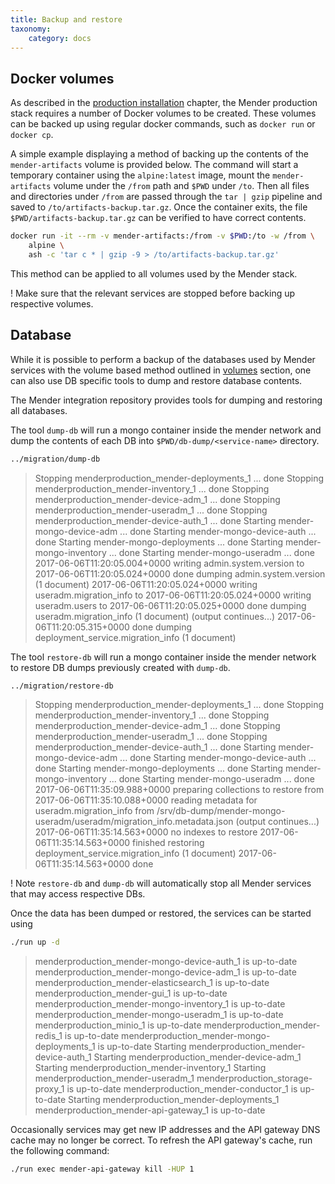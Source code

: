 ```yaml
---
title: Backup and restore
taxonomy:
    category: docs
---
```


## Docker volumes

As described in the [production installation](../production-installation) chapter,
the Mender production stack requires a number of Docker volumes to be created. These
volumes can be backed up using regular docker commands, such as `docker run` or
`docker cp`.

A simple example displaying a method of backing up the contents of the
`mender-artifacts` volume is provided below. The command will start a temporary
container using the `alpine:latest` image, mount the `mender-artifacts` volume under
the `/from` path and `$PWD` under `/to`. Then all files and directories under
`/from` are passed through the `tar | gzip` pipeline and saved to
`/to/artifacts-backup.tar.gz`. Once the container exits, the file
`$PWD/artifacts-backup.tar.gz` can be verified to have correct contents.


```bash
docker run -it --rm -v mender-artifacts:/from -v $PWD:/to -w /from \
    alpine \
    ash -c 'tar c * | gzip -9 > /to/artifacts-backup.tar.gz'
```
This method can be applied to all volumes used by the Mender stack.

! Make sure that the relevant services are stopped before backing up respective volumes.

## Database

While it is possible to perform a backup of the databases used by Mender services
with the volume based method outlined in [volumes](#docker-volumes) section, one can also
use DB specific tools to dump and restore database contents.

The Mender integration repository provides tools for dumping and restoring all
databases.

The tool `dump-db` will run a mongo container inside the mender network and dump
the contents of each DB into `$PWD/db-dump/<service-name>` directory.

```bash
../migration/dump-db
```
> Stopping menderproduction_mender-deployments_1 ... done
> Stopping menderproduction_mender-inventory_1 ... done
> Stopping menderproduction_mender-device-adm_1 ... done
> Stopping menderproduction_mender-useradm_1 ... done
> Stopping menderproduction_mender-device-auth_1 ... done
> Starting mender-mongo-device-adm ... done
> Starting mender-mongo-device-auth ... done
> Starting mender-mongo-deployments ... done
> Starting mender-mongo-inventory ... done
> Starting mender-mongo-useradm ... done
> 2017-06-06T11:20:05.004+0000    writing admin.system.version to
> 2017-06-06T11:20:05.024+0000    done dumping admin.system.version (1 document)
> 2017-06-06T11:20:05.024+0000    writing useradm.migration_info to
> 2017-06-06T11:20:05.024+0000    writing useradm.users to
> 2017-06-06T11:20:05.025+0000    done dumping useradm.migration_info (1 document)
> (output continues...)
> 2017-06-06T11:20:05.315+0000    done dumping deployment_service.migration_info (1 document)

The tool `restore-db` will run a mongo container inside the mender network to restore
DB dumps previously created with `dump-db`.

```bash
../migration/restore-db
```
> Stopping menderproduction_mender-deployments_1 ... done
> Stopping menderproduction_mender-inventory_1 ... done
> Stopping menderproduction_mender-device-adm_1 ... done
> Stopping menderproduction_mender-useradm_1 ... done
> Stopping menderproduction_mender-device-auth_1 ... done
> Starting mender-mongo-device-adm ... done
> Starting mender-mongo-device-auth ... done
> Starting mender-mongo-deployments ... done
> Starting mender-mongo-inventory ... done
> Starting mender-mongo-useradm ... done
> 2017-06-06T11:35:09.988+0000    preparing collections to restore from
> 2017-06-06T11:35:10.088+0000    reading metadata for useradm.migration_info from /srv/db-dump/mender-mongo-useradm/useradm/migration_info.metadata.json
> (output continues...)
> 2017-06-06T11:35:14.563+0000    no indexes to restore
> 2017-06-06T11:35:14.563+0000    finished restoring deployment_service.migration_info (1 document)
> 2017-06-06T11:35:14.563+0000    done

! Note `restore-db` and `dump-db` will automatically stop all Mender services that may access respective DBs.

Once the data has been dumped or restored, the services can be started using

```bash
./run up -d
```
> menderproduction_mender-mongo-device-auth_1 is up-to-date
> menderproduction_mender-mongo-device-adm_1 is up-to-date
> menderproduction_mender-elasticsearch_1 is up-to-date
> menderproduction_mender-gui_1 is up-to-date
> menderproduction_mender-mongo-inventory_1 is up-to-date
> menderproduction_mender-mongo-useradm_1 is up-to-date
> menderproduction_minio_1 is up-to-date
> menderproduction_mender-redis_1 is up-to-date
> menderproduction_mender-mongo-deployments_1 is up-to-date
> Starting menderproduction_mender-device-auth_1
> Starting menderproduction_mender-device-adm_1
> Starting menderproduction_mender-inventory_1
> Starting menderproduction_mender-useradm_1
> menderproduction_storage-proxy_1 is up-to-date
> menderproduction_mender-conductor_1 is up-to-date
> Starting menderproduction_mender-deployments_1
> menderproduction_mender-api-gateway_1 is up-to-date

Occasionally services may get new IP addresses and the API gateway DNS cache may no
longer be correct. To refresh the API gateway's cache, run the following command:

```bash
./run exec mender-api-gateway kill -HUP 1
```



